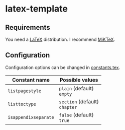 # latex-template

## Requirements

You need a [LaTeX](https://www.latex-project.org/) distribution.
I recommend [MiKTeX](https://miktex.org/download).

## Configuration

Configuration options can be changed in [constants.tex](./shared/constants.tex).

<table>
    <thead>
        <tr>
            <th>
                Constant name
            </th>
            <th>
                Possible values
            </th>
        </tr>
    </thead>
    <tbody>
        <tr>
            <td>
                <code>listpagestyle</code>
            </td>
            <td>
                <code>plain</code> (default)
                <br>
                <code>empty</code>
            </td>
        </tr>
        <tr>
            <td>
                <code>listtoctype</code>
            </td>
            <td>
                <code>section</code> (default)
                <br>
                <code>chapter</code>
            </td>
        </tr>
        <tr>
            <td>
                <code>isappendixseparate</code>
            </td>
            <td>
                <code>false</code> (default)
                <br>
                <code>true</code>
            </td>
        </tr>
    </tbody>
</table>